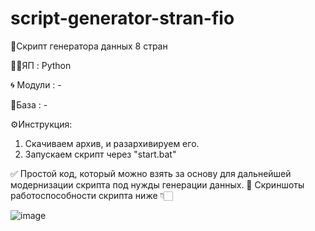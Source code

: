 # script-generator-stran-fio

📍Скрипт генератора данных 8 стран

👨‍💻ЯП : Python

🌀 Модули : -

🔗База : -

⚙️Инструкция:
1) Скачиваем архив, и разархивируем его.
2) Запускаем скрипт через "start.bat"

✅ Простой код, который можно взять за основу для дальнейшей модернизации скрипта под нужды генерации данных.
📸 Скриншоты работоспособности скрипта ниже 👇🏻

![image](https://github.com/user-attachments/assets/84866f5f-5c51-49d0-baf0-0c197bc3093e)
